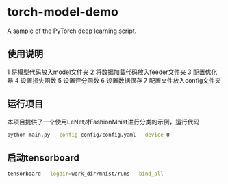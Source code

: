 # torch-model-demo
A sample of the PyTorch deep learning script.
## 使用说明
1 将模型代码放入model文件夹
2 将数据加载代码放入feeder文件夹
3 配置优化器
4 设置损失函数
5 设置评分函数
6 设置数据保存
7 配置文件放入config文件夹
## 运行项目
本项目提供了一个使用LeNet对FashionMnist进行分类的示例，运行代码
```bash
python main.py --config config/config.yaml --device 0
```
## 启动tensorboard
```bash
tensorboard --logdir=work_dir/mnist/runs --bind_all
```
